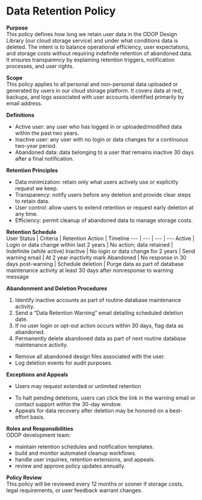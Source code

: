 # Data Retention Policy
**Purpose**  
This policy defines how long we retain user data in the ODOP Design Library (our cloud storage service) and under what conditions data is deleted. 
The intent is to balance operational efficiency, user expectations, and storage costs without requiring indefinite retention of abandoned data. 
It ensures transparency by explaining retention triggers, notification processes, and user rights. 

**Scope**  
This policy applies to all personal and non-personal data uploaded or generated by users in our cloud storage platform. 
It covers data at rest, backups, and logs associated with user accounts identified primarily by email address. 

**Definitions**  
 - Active user: any user who has logged in or uploaded/modified data within the past two years. 
 - Inactive user: any user with no login or data changes for a continuous two-year period. 
 - Abandoned data: data belonging to a user that remains inactive 30 days after a final notification. 

**Retention Principles**  
 - Data minimization: retain only what users actively use or explicitly request we keep. 
 - Transparency: notify users before any deletion and provide clear steps to retain data. 
 - User control: allow users to extend retention or request early deletion at any time. 
 - Efficiency: permit cleanup of abandoned data to manage storage costs. 

**Retention Schedule**  
User Status | Criteria | Retention Action | Timeline 
 ---        | ---      | ---              | --- 
Active | Login or data change within last 2 years | No action; data retained | Indefinite (while active)
Inactive | No login or data change for 2 years | Send warning email | At 2 year inactivity mark
Abandoned | No response in 30 days post-warning | Schedule deletion | Purge data as part of database maintenance activity at least 30 days after nonresponse to warning message
<!--
Premium | Subscribed to paid retention extension plan | Data retained regardless of activity | As long as subscription is active
-->
 
**Abandonment and Deletion Procedures**  
1.  Identify inactive accounts as part of routine database maintenance activity. 
2.  Send a “Data Retention Warning” email detailing scheduled deletion date. 
3.  If no user login or opt-out action occurs within 30 days, flag data as abandoned. 
4.  Permanently delete abandoned data as part of next routine database maintenance activity. 
 - Remove all abandoned design files associated with the user. 
 - Log deletion events for audit purposes. 

**Exceptions and Appeals**  
 - Users may request extended or unlimited retention 
<!--
 by upgrading to a Premium plan. 
-->
 - To halt pending deletions, users can click the link in the warning email or contact support within the 30-day window. 
 - Appeals for data recovery after deletion may be honored on a best-effort basis. 

**Roles and Responsibilities**  
ODOP development team: 
 - maintain retention schedules and notification templates. 
 - build and monitor automated cleanup workflows. 
 - handle user inquiries, retention extensions, and appeals. 
 - review and approve policy updates annually. 

**Policy Review**  
This policy will be reviewed every 12 months or sooner if storage costs, legal requirements, or user feedback warrant changes.

